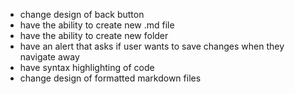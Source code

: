   - change design of back button
  - have the ability to create new .md file
  - have the ability to create new folder
  - have an alert that asks if user wants to save changes when they navigate away
  - have syntax highlighting of code
  - change design of formatted markdown files
